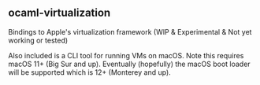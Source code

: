 ocaml-virtualization
--------------------

Bindings to Apple's virtualization framework (WIP & Experimental & Not yet working or tested)

Also included is a CLI tool for running VMs on macOS. Note this requires macOS 11+ (Big Sur and up). Eventually (hopefully)
the macOS boot loader will be supported which is 12+ (Monterey and up).
